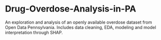 # Drug-Overdose-Analysis-in-PA
An exploration and analysis of an openly available overdose dataset from Open Data Pennsylvania. Includes data cleaning, EDA, modeling and model interpretation through SHAP.

